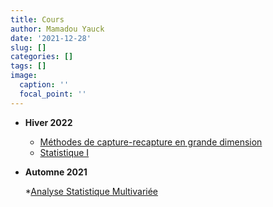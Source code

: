 ```yaml
---
title: Cours
author: Mamadou Yauck
date: '2021-12-28'
slug: []
categories: []
tags: []
image:
  caption: ''
  focal_point: ''
---
```


- **Hiver 2022**

    * [Méthodes de capture-recapture en grande dimension](https://etudier.uqam.ca/cours?sigle=MAT998M)
    * [Statistique I](https://etudier.uqam.ca/cours?sigle=STT1000)

- **Automne 2021**

    *[Analyse Statistique Multivariée](https://etudier.uqam.ca/cours?sigle=MAT8081)


